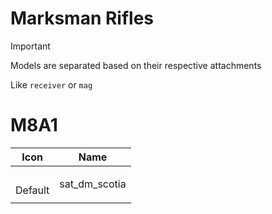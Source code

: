 # Marksman Rifles

> [!IMPORTANT]
> Models are separated based on their respective attachments
>
> Like `receiver` or `mag`



# M8A1
| Icon | Name |
| :--: | :--: | 
| | | | | 
<br> Default | sat_dm_scotia | 
| | | | | 








